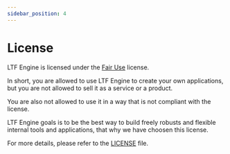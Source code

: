 ```yaml
---
sidebar_position: 4
---
```


# License

LTF Engine is licensed under the [Fair Use](https://en.wikipedia.org/wiki/Fair_use) license.

In short, you are allowed to use LTF Engine to create your own applications, but you are not allowed to sell it as a service or a product.

You are also not allowed to use it in a way that is not compliant with the license.

LTF Engine goals is to be the best way to build freely robusts and flexible internal tools and applications, that why we have choosen this license.

For more details, please refer to the [LICENSE](https://github.com/latechforce/engine/blob/main/LICENSE.md) file.
